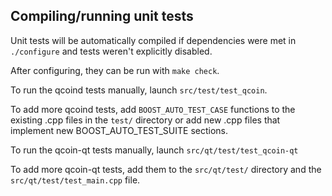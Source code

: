 Compiling/running unit tests
------------------------------------

Unit tests will be automatically compiled if dependencies were met in `./configure`
and tests weren't explicitly disabled.

After configuring, they can be run with `make check`.

To run the qcoind tests manually, launch `src/test/test_qcoin`.

To add more qcoind tests, add `BOOST_AUTO_TEST_CASE` functions to the existing
.cpp files in the `test/` directory or add new .cpp files that
implement new BOOST_AUTO_TEST_SUITE sections.

To run the qcoin-qt tests manually, launch `src/qt/test/test_qcoin-qt`

To add more qcoin-qt tests, add them to the `src/qt/test/` directory and
the `src/qt/test/test_main.cpp` file.
